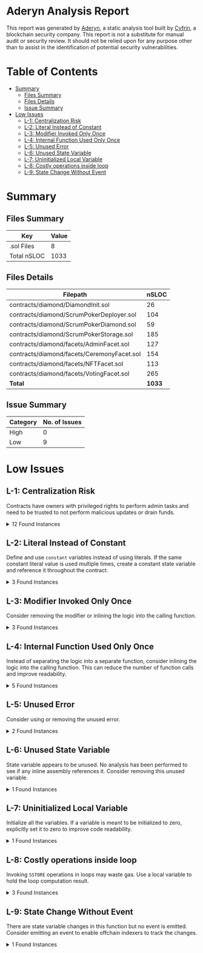 # Aderyn Analysis Report

This report was generated by [Aderyn](https://github.com/Cyfrin/aderyn), a static analysis tool built by [Cyfrin](https://cyfrin.io), a blockchain security company. This report is not a substitute for manual audit or security review. It should not be relied upon for any purpose other than to assist in the identification of potential security vulnerabilities.
# Table of Contents

- [Summary](#summary)
  - [Files Summary](#files-summary)
  - [Files Details](#files-details)
  - [Issue Summary](#issue-summary)
- [Low Issues](#low-issues)
  - [L-1: Centralization Risk](#l-1-centralization-risk)
  - [L-2: Literal Instead of Constant](#l-2-literal-instead-of-constant)
  - [L-3: Modifier Invoked Only Once](#l-3-modifier-invoked-only-once)
  - [L-4: Internal Function Used Only Once](#l-4-internal-function-used-only-once)
  - [L-5: Unused Error](#l-5-unused-error)
  - [L-6: Unused State Variable](#l-6-unused-state-variable)
  - [L-7: Uninitialized Local Variable](#l-7-uninitialized-local-variable)
  - [L-8: Costly operations inside loop](#l-8-costly-operations-inside-loop)
  - [L-9: State Change Without Event](#l-9-state-change-without-event)


# Summary

## Files Summary

| Key | Value |
| --- | --- |
| .sol Files | 8 |
| Total nSLOC | 1033 |


## Files Details

| Filepath | nSLOC |
| --- | --- |
| contracts/diamond/DiamondInit.sol | 26 |
| contracts/diamond/ScrumPokerDeployer.sol | 104 |
| contracts/diamond/ScrumPokerDiamond.sol | 59 |
| contracts/diamond/ScrumPokerStorage.sol | 185 |
| contracts/diamond/facets/AdminFacet.sol | 127 |
| contracts/diamond/facets/CeremonyFacet.sol | 154 |
| contracts/diamond/facets/NFTFacet.sol | 113 |
| contracts/diamond/facets/VotingFacet.sol | 265 |
| **Total** | **1033** |


## Issue Summary

| Category | No. of Issues |
| --- | --- |
| High | 0 |
| Low | 9 |


# Low Issues

## L-1: Centralization Risk

Contracts have owners with privileged rights to perform admin tasks and need to be trusted to not perform malicious updates or drain funds.

<details><summary>12 Found Instances</summary>


- Found in contracts/diamond/ScrumPokerDiamond.sol [Line: 80](contracts/diamond/ScrumPokerDiamond.sol#L80)

	```solidity
	    function withdrawEther(address payable _to, uint256 _amount) external nonReentrant onlyOwner {
	```

- Found in contracts/diamond/facets/AdminFacet.sol [Line: 100](contracts/diamond/facets/AdminFacet.sol#L100)

	```solidity
	    function updateExchangeRate(uint256 newRate) external onlyRole(ScrumPokerStorage.PRICE_UPDATER_ROLE) {
	```

- Found in contracts/diamond/facets/AdminFacet.sol [Line: 111](contracts/diamond/facets/AdminFacet.sol#L111)

	```solidity
	    function setPriceOracle(address _priceOracle) external onlyRole(ScrumPokerStorage.ADMIN_ROLE) {
	```

- Found in contracts/diamond/facets/AdminFacet.sol [Line: 120](contracts/diamond/facets/AdminFacet.sol#L120)

	```solidity
	    function pause() external onlyRole(ScrumPokerStorage.ADMIN_ROLE) whenNotPaused {
	```

- Found in contracts/diamond/facets/AdminFacet.sol [Line: 128](contracts/diamond/facets/AdminFacet.sol#L128)

	```solidity
	    function unpause() external onlyRole(ScrumPokerStorage.ADMIN_ROLE) whenPaused {
	```

- Found in contracts/diamond/facets/AdminFacet.sol [Line: 138](contracts/diamond/facets/AdminFacet.sol#L138)

	```solidity
	    function grantRole(bytes32 role, address account) external onlyRole(ScrumPokerStorage.ADMIN_ROLE) {
	```

- Found in contracts/diamond/facets/AdminFacet.sol [Line: 147](contracts/diamond/facets/AdminFacet.sol#L147)

	```solidity
	    function revokeRole(bytes32 role, address account) external onlyRole(ScrumPokerStorage.ADMIN_ROLE) {
	```

- Found in contracts/diamond/facets/AdminFacet.sol [Line: 216](contracts/diamond/facets/AdminFacet.sol#L216)

	```solidity
	    function updateVestingPeriod(uint256 _newVestingPeriod) external onlyRole(ScrumPokerStorage.ADMIN_ROLE) {
	```

- Found in contracts/diamond/facets/AdminFacet.sol [Line: 240](contracts/diamond/facets/AdminFacet.sol#L240)

	```solidity
	    function withdrawFunds(address payable _to, uint256 _amount) external onlyRole(ScrumPokerStorage.ADMIN_ROLE) {
	```

- Found in contracts/diamond/facets/AdminFacet.sol [Line: 261](contracts/diamond/facets/AdminFacet.sol#L261)

	```solidity
	    function withdrawERC20(address _token, address _to, uint256 _amount) external onlyRole(ScrumPokerStorage.ADMIN_ROLE) {
	```

- Found in contracts/diamond/facets/NFTFacet.sol [Line: 115](contracts/diamond/facets/NFTFacet.sol#L115)

	```solidity
	    function withdrawFunds() external nonReentrant onlyRole(ScrumPokerStorage.ADMIN_ROLE) {
	```

- Found in contracts/diamond/facets/NFTFacet.sol [Line: 208](contracts/diamond/facets/NFTFacet.sol#L208)

	```solidity
	        onlyRole(ScrumPokerStorage.ADMIN_ROLE) 
	```

</details>



## L-2: Literal Instead of Constant

Define and use `constant` variables instead of using literals. If the same constant literal value is used multiple times, create a constant state variable and reference it throughout the contract.

<details><summary>3 Found Instances</summary>


- Found in contracts/diamond/facets/CeremonyFacet.sol [Line: 296](contracts/diamond/facets/CeremonyFacet.sol#L296)

	```solidity
	            j /= 10;
	```

- Found in contracts/diamond/facets/CeremonyFacet.sol [Line: 302](contracts/diamond/facets/CeremonyFacet.sol#L302)

	```solidity
	            bstr[--k] = bytes1(uint8(48 + j % 10));
	```

- Found in contracts/diamond/facets/CeremonyFacet.sol [Line: 303](contracts/diamond/facets/CeremonyFacet.sol#L303)

	```solidity
	            j /= 10;
	```

</details>



## L-3: Modifier Invoked Only Once

Consider removing the modifier or inlining the logic into the calling function.

<details><summary>3 Found Instances</summary>


- Found in contracts/diamond/facets/AdminFacet.sol [Line: 56](contracts/diamond/facets/AdminFacet.sol#L56)

	```solidity
	    modifier whenNotPaused() {
	```

- Found in contracts/diamond/facets/AdminFacet.sol [Line: 64](contracts/diamond/facets/AdminFacet.sol#L64)

	```solidity
	    modifier whenPaused() {
	```

- Found in contracts/diamond/facets/NFTFacet.sol [Line: 49](contracts/diamond/facets/NFTFacet.sol#L49)

	```solidity
	    modifier whenNotPaused() {
	```

</details>



## L-4: Internal Function Used Only Once

Instead of separating the logic into a separate function, consider inlining the logic into the calling function. This can reduce the number of function calls and improve readability.

<details><summary>5 Found Instances</summary>


- Found in contracts/diamond/ScrumPokerStorage.sol [Line: 155](contracts/diamond/ScrumPokerStorage.sol#L155)

	```solidity
	    function getStorageVersion() internal view returns (uint256) {
	```

- Found in contracts/diamond/ScrumPokerStorage.sol [Line: 191](contracts/diamond/ScrumPokerStorage.sol#L191)

	```solidity
	    function registerCeremonyCode(string memory code) internal returns (bytes32) {
	```

- Found in contracts/diamond/ScrumPokerStorage.sol [Line: 203](contracts/diamond/ScrumPokerStorage.sol#L203)

	```solidity
	    function getCeremonyCodeHash(string memory code) internal returns (bytes32) {
	```

- Found in contracts/diamond/ScrumPokerStorage.sol [Line: 295](contracts/diamond/ScrumPokerStorage.sol#L295)

	```solidity
	    function getCeremonyByHash(bytes32 codeHash) internal view returns (Ceremony storage) {
	```

- Found in contracts/diamond/facets/CeremonyFacet.sol [Line: 288](contracts/diamond/facets/CeremonyFacet.sol#L288)

	```solidity
	    function uint2str(uint256 _i) internal pure returns (string memory) {
	```

</details>



## L-5: Unused Error

Consider using or removing the unused error.

<details><summary>2 Found Instances</summary>


- Found in contracts/diamond/ScrumPokerDiamond.sol [Line: 29](contracts/diamond/ScrumPokerDiamond.sol#L29)

	```solidity
	    error ReentrancyGuardError();
	```

- Found in contracts/diamond/ScrumPokerStorage.sol [Line: 138](contracts/diamond/ScrumPokerStorage.sol#L138)

	```solidity
	    error CeremonyAlreadyExists(string code);
	```

</details>



## L-6: Unused State Variable

State variable appears to be unused. No analysis has been performed to see if any inline assembly references it. Consider removing this unused variable.

<details><summary>1 Found Instances</summary>


- Found in contracts/diamond/ScrumPokerDiamond.sol [Line: 32](contracts/diamond/ScrumPokerDiamond.sol#L32)

	```solidity
	    bool private _locked;
	```

</details>



## L-7: Uninitialized Local Variable

Initialize all the variables. If a variable is meant to be initialized to zero, explicitly set it to zero to improve code readability.

<details><summary>1 Found Instances</summary>


- Found in contracts/diamond/facets/CeremonyFacet.sol [Line: 293](contracts/diamond/facets/CeremonyFacet.sol#L293)

	```solidity
	        uint256 length;
	```

</details>



## L-8: Costly operations inside loop

Invoking `SSTORE` operations in loops may waste gas. Use a local variable to hold the loop computation result.

<details><summary>3 Found Instances</summary>


- Found in contracts/diamond/ScrumPokerStorage.sol [Line: 357](contracts/diamond/ScrumPokerStorage.sol#L357)

	```solidity
	        for (uint256 i = 0; i < legacyCeremony.participants.length; i++) {
	```

- Found in contracts/diamond/facets/VotingFacet.sol [Line: 203](contracts/diamond/facets/VotingFacet.sol#L203)

	```solidity
	                for (uint256 i = 0; i < ds._deprecatedFunctionalitySessions[_code].length; i++) {
	```

- Found in contracts/diamond/facets/VotingFacet.sol [Line: 318](contracts/diamond/facets/VotingFacet.sol#L318)

	```solidity
	        for (uint256 i = 0; i < ceremony.participants.length; i++) {
	```

</details>



## L-9: State Change Without Event

There are state variable changes in this function but no event is emitted. Consider emitting an event to enable offchain indexers to track the changes.

<details><summary>1 Found Instances</summary>


- Found in contracts/diamond/facets/VotingFacet.sol [Line: 245](contracts/diamond/facets/VotingFacet.sol#L245)

	```solidity
	    function closeFunctionalityVote(string memory _code, uint256 _sessionIndex) 
	```

</details>



